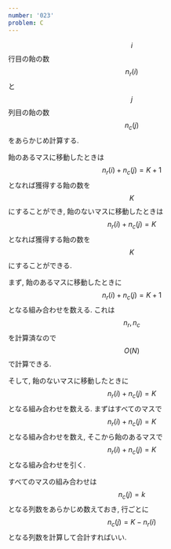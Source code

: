 ```yaml
---
number: '023'
problem: C
---
```

$$ i $$ 行目の飴の数 $$ n_r(i) $$ と $$ j $$ 列目の飴の数 $$ n_c(j) $$ をあらかじめ計算する.

飴のあるマスに移動したときは $$ n_r(i) + n_c(j) = K+1 $$ となれば獲得する飴の数を $$ K $$ にすることができ, 飴のないマスに移動したときは $$ n_r(i) + n_c(j) = K $$ となれば獲得する飴の数を $$ K $$ にすることができる.

まず, 飴のあるマスに移動したときに $$ n_r(i) + n_c(j) = K+1 $$ となる組み合わせを数える. これは $$ n_r, n_c $$ を計算済なので $$ O(N) $$ で計算できる.

そして, 飴のないマスに移動したときに $$ n_r(i) + n_c(j) = K $$ となる組み合わせを数える. まずはすべてのマスで $$ n_r(i) + n_c(j) = K $$ となる組み合わせを数え, そこから飴のあるマスで $$ n_r(i) + n_c(j) = K $$ となる組み合わせを引く.

すべてのマスの組み合わせは $$ n_c(j) = k $$ となる列数をあらかじめ数えておき, 行ごとに $$ n_c(j) = K - n_r(i) $$ となる列数を計算して合計すればいい.
